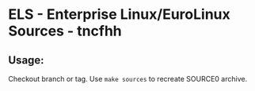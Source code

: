 # ELS - Enterprise Linux/EuroLinux Sources - tncfhh
 
## Usage:
  Checkout branch or tag. Use `make sources` to recreate  SOURCE0 archive.
